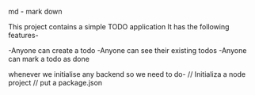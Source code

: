 md - mark down

This project contains a simple TODO application
It has the following features-

-Anyone can create a todo
-Anyone can see their existing todos
-Anyone can mark a todo as done


whenever we initialise any backend so we need to do-
// Initializa a node project
// put a package.json